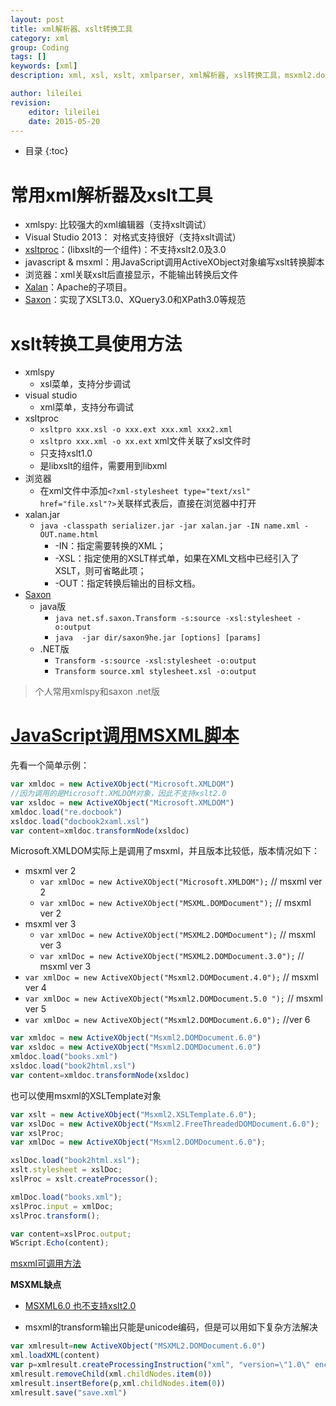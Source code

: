 ```yaml
---
layout: post
title: xml解析器、xslt转换工具
category: xml
group: Coding
tags: []
keywords: [xml]
description: xml, xsl, xslt, xmlparser, xml解析器, xsl转换工具，msxml2.domdocument, microsoft.xmldom 

author: lileilei
revision:
    editor: lileilei
    date: 2015-05-20
---
```


* 目录
{:toc}

# 常用xml解析器及xslt工具

+ xmlspy: 比较强大的xml编辑器（支持xslt调试）
+ Visual Studio 2013： 对格式支持很好（支持xslt调试）
+ [xsltproc](http://xmlsoft.org/xslt/xsltproc.html)：(libxslt的一个组件)：不支持xslt2.0及3.0
+ javascript & msxml：用JavaScript调用ActiveXObject对象编写xslt转换脚本
+ 浏览器：xml关联xslt后直接显示，不能输出转换后文件
+ [Xalan](http://xalan.apache.org)：Apache的子项目。
+ [Saxon](http://saxon.sourceforge.net)：实现了XSLT3.0、XQuery3.0和XPath3.0等规范

# xslt转换工具使用方法

+ xmlspy
    - xsl菜单，支持分步调试
+ visual studio
    - xml菜单，支持分布调试
+ xsltproc
    - `xsltpro xxx.xsl -o xxx.ext xxx.xml xxx2.xml`
    - `xsltpro xxx.xml -o xx.ext` xml文件关联了xsl文件时
    - 只支持xslt1.0
    - 是libxslt的组件，需要用到libxml
+ 浏览器
    - 在xml文件中添加`<?xml-stylesheet type="text/xsl" href="file.xsl"?>`关联样式表后，直接在浏览器中打开
+ xalan.jar
    - `java -classpath serializer.jar -jar xalan.jar -IN name.xml -OUT.name.html`
        * -IN：指定需要转换的XML；
        * -XSL：指定使用的XSLT样式单，如果在XML文档中已经引入了XSLT，则可省略此项；
        * -OUT：指定转换后输出的目标文档。
+ [Saxon](http://www.saxonica.com/html/documentation/using-xsl/commandline.html)
    - java版
        * `java net.sf.saxon.Transform -s:source -xsl:stylesheet -o:output`
        * `java  -jar dir/saxon9he.jar [options] [params]`
    - .NET版
        * `Transform -s:source -xsl:stylesheet -o:output`
        * `Transform source.xml stylesheet.xsl -o:output`

> 个人常用xmlspy和saxon .net版

# [JavaScript调用MSXML脚本](https://msdn.microsoft.com/en-us/library/ms761349(v=vs.85).aspx)

先看一个简单示例：

~~~ javascript
var xmldoc = new ActiveXObject("Microsoft.XMLDOM")
//因为调用的是Microsoft.XMLDOM对象，因此不支持xslt2.0
var xsldoc = new ActiveXObject("Microsoft.XMLDOM")
xmldoc.load("re.docbook")
xsldoc.load("docbook2xaml.xsl")
var content=xmldoc.transformNode(xsldoc)
~~~

Microsoft.XMLDOM实际上是调用了msxml，并且版本比较低，版本情况如下：

+ msxml ver 2
    - `var xmlDoc = new ActiveXObject("Microsoft.XMLDOM");`   // msxml ver 2
    - `var xmlDoc = new ActiveXObject("MSXML.DOMDocument");`  // msxml ver 2
+ msxml ver 3
    - `var xmlDoc = new ActiveXObject("MSXML2.DOMDocument");` // msxml ver 3
    - `var xmlDoc = new ActiveXObject("MSXML2.DOMDocument.3.0");` // msxml ver 3
+ `var xmlDoc = new ActiveXObject("Msxml2.DOMDocument.4.0");` // msxml ver 4
+ `var xmlDoc = new ActiveXObject("Msxml2.DOMDocument.5.0 ");` // msxml ver 5
+ `var xmlDoc = new ActiveXObject("Msxml2.DOMDocument.6.0");` //ver 6


~~~ javascript
var xmldoc = new ActiveXObject("Msxml2.DOMDocument.6.0")
var xsldoc = new ActiveXObject("Msxml2.DOMDocument.6.0")
xmldoc.load("books.xml")
xsldoc.load("book2html.xsl")
var content=xmldoc.transformNode(xsldoc)
~~~

也可以使用msxml的XSLTemplate对象

~~~ javascript
var xslt = new ActiveXObject("Msxml2.XSLTemplate.6.0");
var xslDoc = new ActiveXObject("Msxml2.FreeThreadedDOMDocument.6.0");
var xslProc;
var xmlDoc = new ActiveXObject("Msxml2.DOMDocument.6.0");

xslDoc.load("book2html.xsl");
xslt.stylesheet = xslDoc;
xslProc = xslt.createProcessor();

xmlDoc.load("books.xml");
xslProc.input = xmlDoc;
xslProc.transform();

var content=xslProc.output;
WScript.Echo(content);
~~~


[msxml可调用方法](https://msdn.microsoft.com/en-us/library/ms757878(v=vs.85).aspx)

**MSXML缺点**

+ [MSXML6.0 也不支持xslt2.0](https://msdn.microsoft.com/en-us/library/ms757858(v=vs.85).aspx)


+ msxml的transform输出只能是unicode编码，但是可以用如下复杂方法解决

~~~ javascript
var xmlresult=new ActiveXObject("MSXML2.DOMDocument.6.0")
xml.loadXML(content)
var p=xmlresult.createProcessingInstruction("xml", "version=\"1.0\" encoding=\"utf-8\"")
xmlresult.removeChild(xml.childNodes.item(0))
xmlresult.insertBefore(p,xml.childNodes.item(0))
xmlresult.save("save.xml")
~~~
